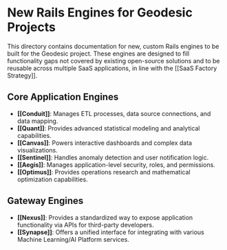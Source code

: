 # New Rails Engines for Geodesic Projects

This directory contains documentation for new, custom Rails engines to be built for the Geodesic project. These engines are designed to fill functionality gaps not covered by existing open-source solutions and to be reusable across multiple SaaS applications, in line with the [[SaaS Factory Strategy]].

## Core Application Engines

- **[[Conduit]]**: Manages ETL processes, data source connections, and data mapping.
- **[[Quant]]**: Provides advanced statistical modeling and analytical capabilities.
- **[[Canvas]]**: Powers interactive dashboards and complex data visualizations.
- **[[Sentinel]]**: Handles anomaly detection and user notification logic.
- **[[Aegis]]**: Manages application-level security, roles, and permissions.
- **[[Optimus]]**: Provides operations research and mathematical optimization capabilities.

## Gateway Engines

- **[[Nexus]]**: Provides a standardized way to expose application functionality via APIs for third-party developers.
- **[[Synapse]]**: Offers a unified interface for integrating with various Machine Learning/AI Platform services.
